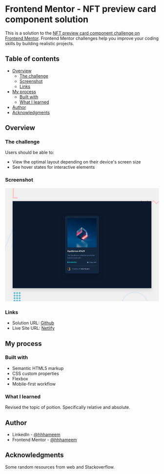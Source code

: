 # Frontend Mentor - NFT preview card component solution

This is a solution to the [NFT preview card component challenge on Frontend Mentor](https://www.frontendmentor.io/challenges/nft-preview-card-component-SbdUL_w0U). Frontend Mentor challenges help you improve your coding skills by building realistic projects.

## Table of contents

- [Overview](#overview)
  - [The challenge](#the-challenge)
  - [Screenshot](#screenshot)
  - [Links](#links)
- [My process](#my-process)
  - [Built with](#built-with)
  - [What I learned](#what-i-learned)
- [Author](#author)
- [Acknowledgments](#acknowledgments)

## Overview

### The challenge

Users should be able to:

- View the optimal layout depending on their device's screen size
- See hover states for interactive elements

### Screenshot

![Design preview for the NFT preview card component coding challenge](./design/desktop-preview.jpg)

### Links

- Solution URL: [Github](https://github.com/hhhameem/frontend-mentor)
- Live Site URL: [Netlify](https://fm-hhhameem-nft-preview-card-component.netlify.app/)

## My process

### Built with

- Semantic HTML5 markup
- CSS custom properties
- Flexbox
- Mobile-first workflow

### What I learned

Revised the topic of poition. Specifically relative and absolute.

## Author

- LinkedIn - [@hhhameem](https://www.linkedin.com/in/hhhameem/)
- Frontend Mentor - [@hhhameem](https://www.frontendmentor.io/profile/hhhameem)

## Acknowledgments

Some random resources from web and Stackoverflow.
